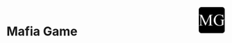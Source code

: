 <a href="https://mafia-game.azurewebsites.net/">
<img src="MafiaGame/wwwroot/dist/img/ico/android-chrome-512x512.png" align="right" height="60" alt="Mafia Game logo" title="Mafia Game"/>
</a>

# Mafia Game
